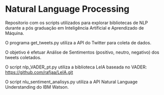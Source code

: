 # Natural Language Processing

Repositorio com os scripts utilizados para explorar bibliotecas de NLP durante a pós graduação em Inteligência Artificial e Aprendizado de Máquina.

O programa get_tweets.py utiliza a API do Twitter para coleta de dados.

O objetivo é efetuar Análise de Sentimentos (positivo, neutro, negativo) dos tweets coletados.

O script nlp_VADER_pt.py utiliza a biblioteca LeIA baseada no VADER:
https://github.com/rafjaa/LeIA.git

O script nlu_sentiment_analisys.py utiliza a API Natural Language Understanding do IBM Watson.
